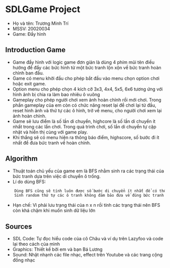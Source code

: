 # SDLGame Project
* Họ và tên: Trương Minh Trí
* MSSV: 20020034
* Game: Đẩy hình

## Introduction Game 

* Game đẩy hình với logic game đơn giản là dùng 4 phím mũi tên điều hướng để đẩy các bức hình từ một bức tranh lộn xộn về bức tranh hoàn chỉnh ban đầu.
* Game có menu khởi đầu cho phép bắt đầu vào menu chọn option chơi hoặc exit game.
* Option menu cho phép chọn 4 kích cỡ 3x3, 4x4, 5x5, 6x6 tương ứng với hình ảnh bị chia ra làm bao nhiêu ô vuông
* Gameplay cho phép người chơi xem ảnh hoàn chỉnh rồi mới chơi. Trong phần gameplay của em còn có chức năng reset lại để chơi lại từ đầu, reset hình ảnh và thứ tự các ô hình, trở về menu, cho người chơi xem lại ảnh hoàn chỉnh.
* Game sẽ lưu điểm là số lần di chuyển, highcore là số lần di chuyển ít nhất trong các lần chơi. Trong quá trình chơi, số lần di chuyển tự cập nhật và hiển thị cùng với game play.
* Khi thắng sẽ có menu hiện ra thông báo điểm, highscore, số bước đi ít nhất để đưa bức tranh về hoàn chỉnh.


## Algorithm
 
 * Thuật toán chủ yếu của game em là BFS nhằm sinh ra các trạng thái của bức tranh dựa trên việc di chuyển ô trống.
 * Lí do dùng BFS:
```bash
	Dùng BFS cũng sẽ tính luôn được số bước di chuyển ít nhất để có thể đưa bức tranh về trạng thái ban đầu.
	Sinh random thứ tự các ô tranh không đảm bảo đưa về đúng bức tranh
```
* Hạn chế: Vì phải lưu trạng thái của n x n rồi tính các trạng thái nên BFS còn khá chậm khi muốn sinh dữ liệu lớn

## Sources
* SDL Code:  Tự đọc hiểu code của cô Châu và ví dụ trên Lazyfoo và code lại theo cách của mình
* Graphics:  Thiết kế bởi em và bạn Bá Lương
* Sound:     Nhặt nhạnh các file nhạc, effect trên Youtube và các trang cộng đồng nhạc


